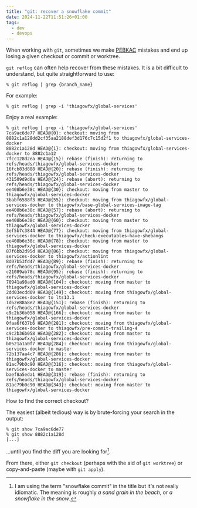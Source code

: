 ```yaml
---
title: "git: recover a snowflake commit"
date: 2024-11-22T11:51:26+01:00
tags:
  - dev
  - devops
---
```


When working with `git`, sometimes we make
[PEBKAC](https://en.wikipedia.org/wiki/User_error) mistakes and end up losing a
given checkout or commit or worktree.

<!--more-->

`git reflog` can often help recover from these mistakes. It is a bit difficult
to understand, but quite straightforward to use:

```shell
% git reflog | grep {branch_name}
```

For example:

```shell
% git reflog | grep -i 'thiagowfx/global-services'
```

Enjoy a real example:

```shell
% git reflog | grep -i 'thiagowfx/global-services'
7ca9ac6de77 HEAD@{0}: checkout: moving from 8882c1a128dd2cf35aa2188def3d176c7c15d2f1 to thiagowfx/global-services-docker
8882c1a128d HEAD@{1}: checkout: moving from thiagowfx/global-services-docker to 8882c1a12
7fcc128d2ea HEAD@{15}: rebase (finish): returning to refs/heads/thiagowfx/global-services-docker
16fcb83d888 HEAD@{20}: rebase (finish): returning to refs/heads/thiagowfx/global-services-docker
431509d9d0a HEAD@{24}: rebase (abort): returning to refs/heads/thiagowfx/global-services-docker
ee408b6e38c HEAD@{30}: checkout: moving from master to thiagowfx/global-services-docker
3babf6588f3 HEAD@{55}: checkout: moving from thiagowfx/global-services-docker to thiagowfx/base-global-services-image-tag
ee408b6e38c HEAD@{57}: rebase (abort): returning to refs/heads/thiagowfx/global-services-docker
ee408b6e38c HEAD@{60}: checkout: moving from master to thiagowfx/global-services-docker
3ef5b7c3844 HEAD@{77}: checkout: moving from thiagowfx/global-services-docker to thiagowfx/check-executables-have-shebangs
ee408b6e38c HEAD@{78}: checkout: moving from master to thiagowfx/global-services-docker
87f6bb2d95d HEAD@{86}: checkout: moving from thiagowfx/global-services-docker to thiagowfx/actionlint
8d07b53fd47 HEAD@{89}: rebase (finish): returning to refs/heads/thiagowfx/global-services-docker
c21089ab78c HEAD@{95}: rebase (finish): returning to refs/heads/thiagowfx/global-services-docker
70941a98ad0 HEAD@{104}: checkout: moving from master to thiagowfx/global-services-docker
2dd03ecdd09 HEAD@{149}: checkout: moving from thiagowfx/global-services-docker to lts13.1
1d62e88a8e2 HEAD@{151}: rebase (finish): returning to refs/heads/thiagowfx/global-services-docker
c9c2b36b058 HEAD@{166}: checkout: moving from master to thiagowfx/global-services-docker
0faa6f637b6 HEAD@{281}: checkout: moving from thiagowfx/global-services-docker to thiagowfx/pre-commit-trailing-4
c9c2b36b058 HEAD@{282}: checkout: moving from master to thiagowfx/global-services-docker
b0521a1a0f7 HEAD@{284}: checkout: moving from thiagowfx/global-services-docker to master
72b137aa4c7 HEAD@{286}: checkout: moving from master to thiagowfx/global-services-docker
81ac79b0c90 HEAD@{316}: checkout: moving from thiagowfx/global-services-docker to master
baef8a5eda1 HEAD@{319}: rebase (finish): returning to refs/heads/thiagowfx/global-services-docker
81ac79b0c90 HEAD@{343}: checkout: moving from master to thiagowfx/global-services-docker
```

How to find the correct checkout?

The easiest (albeit tedious) way is by brute-forcing your search in the output:

```shell
% git show 7ca9ac6de77
% git show 8882c1a128d
[...]
```

...until you find the diff you are looking for[^1].

From there, either `git checkout` (perhaps with the aid of `git worktree`) or
copy-and-paste (maybe with `git apply`).

[^1]: I am using the term "snowflake commit" in the title but it's not really
    idiomatic. The meaning is roughly _a sand grain in the beach_, or _a
    snowflake in the snow_.
